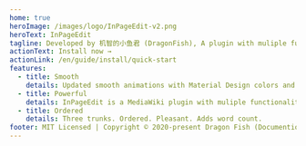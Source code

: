 ```yaml
---
home: true
heroImage: /images/logo/InPageEdit-v2.png
heroText: InPageEdit
tagline: Developed by 机智的小鱼君 (DragonFish), A plugin with muliple functionalities for advanced MediaWiki users based on jQuery
actionText: Install now →
actionLink: /en/guide/install/quick-start
features:
  - title: Smooth
    details: Updated smooth animations with Material Design colors and FontAwesome icon gives you a brand new editing experience. Editing is never so enjoyable!
  - title: Powerful
    details: InPageEdit is a MediaWiki plugin with muliple functionalities, it can not only do quick-diff-s, quick-redirects or quick-renames...... Making fenquent used features all-in-one, with powerful API, tons of tabs are no longer needed!
  - title: Ordered
    details: Three trunks. Ordered. Pleasant. Adds word count.
footer: MIT Licensed | Copyright © 2020-present Dragon Fish (Documentions)
---
```

